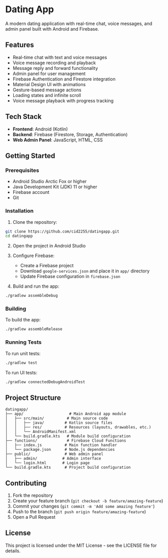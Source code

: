 # Dating App

A modern dating application with real-time chat, voice messages, and admin panel built with Android and Firebase.

## Features

- Real-time chat with text and voice messages
- Voice message recording and playback
- Message reply and forward functionality
- Admin panel for user management
- Firebase Authentication and Firestore integration
- Material Design UI with animations
- Gesture-based message actions
- Loading states and infinite scroll
- Voice message playback with progress tracking

## Tech Stack

- **Frontend**: Android (Kotlin)
- **Backend**: Firebase (Firestore, Storage, Authentication)
- **Web Admin Panel**: JavaScript, HTML, CSS

## Getting Started

### Prerequisites

- Android Studio Arctic Fox or higher
- Java Development Kit (JDK) 11 or higher
- Firebase account
- Git

### Installation

1. Clone the repository:
```bash
git clone https://github.com/cid2255/datingapp.git
cd datingapp
```

2. Open the project in Android Studio
3. Configure Firebase:
   - Create a Firebase project
   - Download `google-services.json` and place it in `app/` directory
   - Update Firebase configuration in `firebase.json`

4. Build and run the app:
```bash
./gradlew assembleDebug
```

### Building

To build the app:
```bash
./gradlew assembleRelease
```

### Running Tests

To run unit tests:
```bash
./gradlew test
```

To run UI tests:
```bash
./gradlew connectedDebugAndroidTest
```

## Project Structure

```
datingapp/
├── app/                    # Main Android app module
│   ├── src/main/          # Main source code
│   │   ├── java/         # Kotlin source files
│   │   ├── res/          # Resources (layouts, drawables, etc.)
│   │   └── AndroidManifest.xml
│   └── build.gradle.kts   # Module build configuration
├── functions/             # Firebase Cloud Functions
│   ├── index.js          # Main function handler
│   └── package.json      # Node.js dependencies
├── public/               # Web admin panel
│   ├── admin/           # Admin interface
│   └── login.html       # Login page
└── build.gradle.kts      # Project build configuration
```

## Contributing

1. Fork the repository
2. Create your feature branch (`git checkout -b feature/amazing-feature`)
3. Commit your changes (`git commit -m 'Add some amazing feature'`)
4. Push to the branch (`git push origin feature/amazing-feature`)
5. Open a Pull Request

## License

This project is licensed under the MIT License - see the LICENSE file for details.